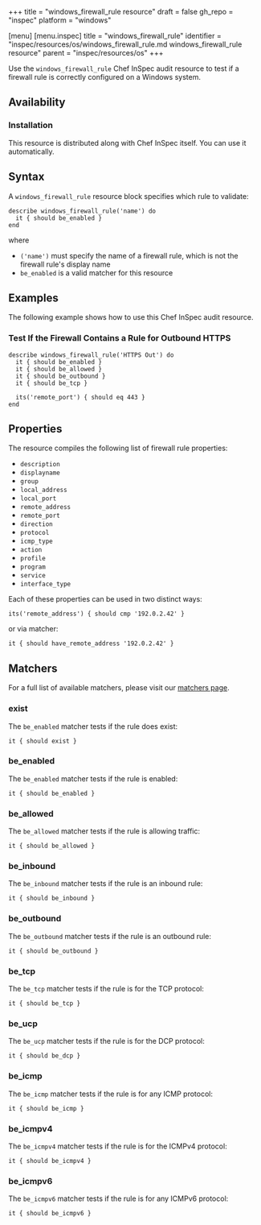 +++
title = "windows_firewall_rule resource"
draft = false
gh_repo = "inspec"
platform = "windows"

[menu]
  [menu.inspec]
    title = "windows_firewall_rule"
    identifier = "inspec/resources/os/windows_firewall_rule.md windows_firewall_rule resource"
    parent = "inspec/resources/os"
+++

Use the `windows_firewall_rule` Chef InSpec audit resource to test if a firewall rule is correctly configured on a Windows system.

## Availability

### Installation

This resource is distributed along with Chef InSpec itself. You can use it automatically.

## Syntax

A `windows_firewall_rule` resource block specifies which rule to validate:

    describe windows_firewall_rule('name') do
      it { should be_enabled }
    end

where

* `('name')` must specify the name of a firewall rule, which is not the firewall rule's display name
* `be_enabled` is a valid matcher for this resource

## Examples

The following example shows how to use this Chef InSpec audit resource.

### Test If the Firewall Contains a Rule for Outbound HTTPS

    describe windows_firewall_rule('HTTPS Out') do
      it { should be_enabled }
      it { should be_allowed }
      it { should be_outbound }
      it { should be_tcp }

      its('remote_port') { should eq 443 }
    end

## Properties

The resource compiles the following list of firewall rule properties:

* `description`
* `displayname`
* `group`
* `local_address`
* `local_port`
* `remote_address`
* `remote_port`
* `direction`
* `protocol`
* `icmp_type`
* `action`
* `profile`
* `program`
* `service`
* `interface_type`

Each of these properties can be used in two distinct ways:

    its('remote_address') { should cmp '192.0.2.42' }

or via matcher:

    it { should have_remote_address '192.0.2.42' }

## Matchers

For a full list of available matchers, please visit our [matchers page](/inspec/matchers/).

### exist

The `be_enabled` matcher tests if the rule does exist:

    it { should exist }

### be_enabled

The `be_enabled` matcher tests if the rule is enabled:

    it { should be_enabled }

### be_allowed

The `be_allowed` matcher tests if the rule is allowing traffic:

    it { should be_allowed }

### be_inbound

The `be_inbound` matcher tests if the rule is an inbound rule:

    it { should be_inbound }

### be_outbound

The `be_outbound` matcher tests if the rule is an outbound rule:

    it { should be_outbound }

### be_tcp

The `be_tcp` matcher tests if the rule is for the TCP protocol:

    it { should be_tcp }

### be_ucp

The `be_ucp` matcher tests if the rule is for the DCP protocol:

    it { should be_dcp }

### be_icmp

The `be_icmp` matcher tests if the rule is for any ICMP protocol:

    it { should be_icmp }

### be_icmpv4

The `be_icmpv4` matcher tests if the rule is for the ICMPv4 protocol:

    it { should be_icmpv4 }

### be_icmpv6

The `be_icmpv6` matcher tests if the rule is for any ICMPv6 protocol:

    it { should be_icmpv6 }
